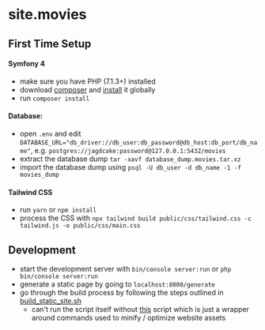 # site.movies

## First Time Setup
#### Symfony 4
- make sure you have PHP (7.1.3+) installed
- download [composer](https://getcomposer.org/download/) and [install](https://getcomposer.org/doc/00-intro.md#globally) it globally
- run `composer install` 

#### Database:
- open `.env` and edit `DATABASE_URL="db_driver://db_user:db_password@db_host:db_port/db_name"`, e.g. `postgres://jagdcake:password@127.0.0.1:5432/movies`
- extract the database dump `tar -xavf database_dump.movies.tar.xz`
- import the database dump using `psql -U db_user -d db_name -1 -f movies_dump`

#### Tailwind CSS
- run `yarn` or `npm install`
- process the CSS with `npx tailwind build public/css/tailwind.css -c tailwind.js -o public/css/main.css`

## Development
- start the development server with `bin/console server:run` or `php bin/console server:run`
- generate a static page by going to `localhost:8000/generate`
- go through the build process by following the steps outlined in [build_static_site.sh](./build_static_site.sh)
  - can't run the script itself without [this](https://github.com/JagdCake/bash.scripts/blob/master/scripts/build_web_project.sh) script which is just a wrapper around commands used to minify / optimize website assets
